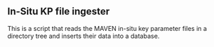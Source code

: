 ## In-Situ KP file ingester

This is a script that reads the MAVEN in-situ key parameter files
in a directory tree and inserts their data into a database.
